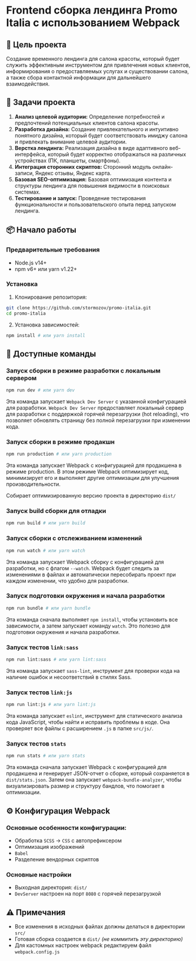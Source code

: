 # Frontend сборка лендинга Promo Italia с использованием Webpack

## 🎯 Цель проекта

Создание временного лендинга для салона красоты, который будет служить эффективным инструментом для привлечения новых клиентов, информирования о предоставляемых услугах и существовании салона, а также сбора контактной информации для дальнейшего взаимодействия.

## 🎯 Задачи проекта

1. **Анализ целевой аудитории:** Определение потребностей и предпочтений потенциальных клиентов салона красоты.
2. **Разработка дизайна:** Создание привлекательного и интуитивно понятного дизайна, который будет соответствовать имиджу салона и привлекать внимание целевой аудитории.
3. **Верстка лендинга:** Реализация дизайна в виде адаптивного веб-интерфейса, который будет корректно отображаться на различных устройствах (ПК, планшеты, смартфоны).
4. **Интеграция сторонних скриптов:** Сторонний модуль онлайн-записи, Яндекс отзывы, Яндекс карта.
5. **Базовая SEO-оптимизация:** Базовая оптимизация контента и структуры лендинга для повышения видимости в поисковых системах.
6. **Тестирование и запуск:** Проведение тестирования функциональности и пользовательского опыта перед запуском лендинга.

## 📦 Начало работы

### Предварительные требования

- Node.js v14+
- npm v6+ или yarn v1.22+

### Установка

1. Клонирование репозитория:

```bash
git clone https://github.com/stormozov/promo-italia.git
cd promo-italia
```

2. Установка зависимостей:

```bash
npm install # или yarn install
```

## 🚀 Доступные команды

### Запуск сборки в режиме разработки с локальным сервером

```bash
npm run dev # или yarn dev
```

Эта команда запускает `Webpack Dev Server` с указанной конфигурацией для разработки. `Webpack Dev Server` предоставляет локальный сервер для разработки с поддержкой горячей перезагрузки (hot reloading), что позволяет обновлять страницу без полной перезагрузки при изменении кода.

### Запуск сборки в режиме продакшн

```bash
npm run production # или yarn production
```

Эта команда запускает Webpack с конфигурацией для продакшена в режиме production. В этом режиме Webpack оптимизирует код, минимизирует его и выполняет другие оптимизации для улучшения производительности.

Собирает оптимизированную версию проекта в директорию `dist/`

### Запуск build сборки для отладки

```bash
npm run build # или yarn build
```

### Запуск сборки с отслеживанием изменений

```bash
npm run watch # или yarn watch
```

Эта команда запускает Webpack сборку с конфигурацией для разработки, но с флагом `--watch`. Webpack будет следить за изменениями в файлах и автоматически пересобирать проект при каждом изменении, что удобно для разработки.

### Запуск подготовки окружения и начала разработки

```bash
npm run bundle # или yarn bundle
```

Эта команда сначала выполняет `npm install`, чтобы установить все зависимости, а затем запускает команду `watch`. Это полезно для подготовки окружения и начала разработки.

### Запуск тестов `link:sass`

```bash
npm run lint:sass # или yarn lint:sass
```

Эта команда запускает `sass-lint`, инструмент для проверки кода на наличие ошибок и несоответствий в стилях Sass.

### Запуск тестов `link:js`

```bash
npm run lint:js # или yarn lint:js
```

Эта команда запускает `eslint`, инструмент для статического анализа кода JavaScript, чтобы найти и исправить проблемы в коде. Она проверяет все файлы с расширением `.js` в папке `src/js/`.

### Запуск тестов `stats`

```bash
npm run stats # или yarn stats
```

Эта команда сначала запускает Webpack с конфигурацией для продакшена и генерирует JSON-отчет о сборке, который сохраняется в `dist/stats.json`. Затем она запускает `webpack-bundle-analyzer`, чтобы визуализировать размер и структуру бандлов, что помогает в оптимизации.

## ⚙️ Конфигурация Webpack

### Основные особенности конфигурации:

- Обработка `SCSS` → `CSS` с автопрефиксером
- Оптимизация изображений
- `Babel`
- Разделение вендорных скриптов

### Основные настройки
- Выходная директория: `dist/`
- `DevServer` настроен на порт `8080` с горячей перезагрузкой

## ⚠️ Примечания
- Все изменения в исходных файлах должны делаться в директории `src/`
- Готовая сборка создается в `dist/` *(не коммитить эту директорию)*
- Для кастомных настроек webpack редактируем файл `webpack.config.js`